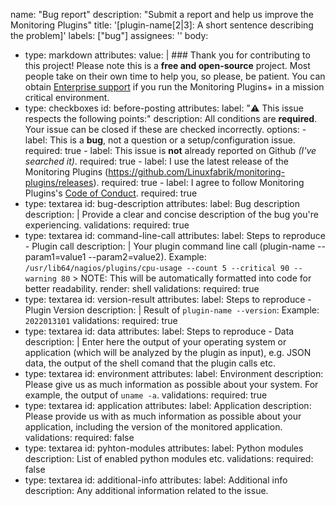 name: "Bug report"
description: "Submit a report and help us improve the Monitoring Plugins"
title: '[plugin-name[2|3]: A short sentence describing the problem]'
labels: ["bug"]
assignees: ''
body:
  - type: markdown
    attributes:
      value: |
        ### Thank you for contributing to this project!
        Please note this is a **free and open-source** project. Most people take on their own time to help you, so please, be patient.
        You can obtain [Enterprise support](https://www.linuxfabrik.ch/angebot/service-und-support/) if you run the Monitoring Plugins+ in a mission critical environment.
  - type: checkboxes
    id: before-posting
    attributes:
      label: "⚠️ This issue respects the following points:"
      description: All conditions are **required**. Your issue can be closed if these are checked incorrectly.
      options:
        - label: This is a **bug**, not a question or a setup/configuration issue.
          required: true
        - label: This issue is **not** already reported on Github _(I've searched it)_.
          required: true
        - label: I use the latest release of the Monitoring Plugins (https://github.com/Linuxfabrik/monitoring-plugins/releases).
          required: true
        - label: I agree to follow Monitoring Plugins's [Code of Conduct](https://github.com/Linuxfabrik/monitoring-plugins/blob/main/CODE_OF_CONDUCT.md).
          required: true
  - type: textarea
    id: bug-description
    attributes:
      label: Bug description
      description: |
        Provide a clear and concise description of the bug you're experiencing.
    validations:
      required: true
  - type: textarea
    id: command-line-call
    attributes:
      label: Steps to reproduce - Plugin call
      description: |
        Your plugin command line call (plugin-name --param1=value1 --param2=value2). Example:
        ```/usr/lib64/nagios/plugins/cpu-usage --count 5 --critical 90 --warning 80```
        > NOTE: This will be automatically formatted into code for better readability.
      render: shell
    validations:
      required: true
  - type: textarea
    id: version-result
    attributes:
      label: Steps to reproduce - Plugin Version
      description: |
        Result of ```plugin-name --version```: Example:
        ```2022013101```
    validations:
      required: true
  - type: textarea
    id: data
    attributes:
      label: Steps to reproduce - Data
      description: |
        Enter here the output of your operating system or application (which will be analyzed by the plugin as input), e.g. JSON data, the output of the shell comand that the plugin calls etc.
  - type: textarea
    id: environment
    attributes:
      label: Environment
      description: Please give us as much information as possible about your system. For example, the output of ```uname -a```.
    validations:
      required: true
  - type: textarea
    id: application
    attributes:
      label: Application
      description: Please provide us with as much information as possible about your application, including the version of the monitored application.
    validations:
      required: false
  - type: textarea
    id: pyhton-modules
    attributes:
      label: Python modules
      description: List of enabled python modules etc.
    validations:
      required: false
  - type: textarea
    id: additional-info
    attributes:
      label: Additional info
      description: Any additional information related to the issue.